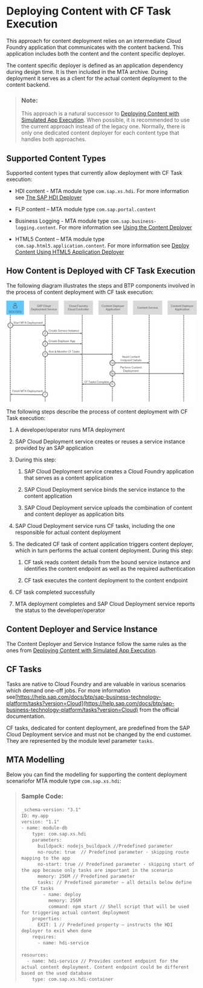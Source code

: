 <!-- loio98b1bf56f37a4df8a76e9a094db8c134 -->

# Deploying Content with CF Task Execution

This approach for content deployment relies on an intermediate Cloud Foundry application that communicates with the content backend. This application includes both the content and the content specific deployer.

The content specific deployer is defined as an application dependency during design time. It is then included in the MTA archive. During deployment it serves as a client for the actual content deployment to the content backend.

> ### Note:  
> This approach is a natural successor to [Deploying Content with Simulated App Execution](deploying-content-with-simulated-app-execution-9454b1f.md). When possible, it is recommended to use the current approach instead of the legacy one. Normally, there is only one dedicated content deployer for each content type that handles both approaches.



<a name="loio98b1bf56f37a4df8a76e9a094db8c134__section_tb4_vtp_wxb"/>

## Supported Content Types

Supported content types that currently allow deployment with CF Task execution:

-   HDI content - MTA module type `com.sap.xs.hdi`. For more information see [The SAP HDI Deployer](https://help.sap.com/docs/HANA_CLOUD_DATABASE/b9902c314aef4afb8f7a29bf8c5b37b3/1b567b05e53c4cb9b130026cb2e7302d.html)

-   FLP content – MTA module type `com.sap.portal.content`
-   Business Logging - MTA module type `com.sap.business-logging.content`. For more information see [Using the Content Deployer](https://help.sap.com/docs/SAP_CP_BUS_REUSE_SERVICE_BL/9d9c6578dd284b7491e2b6ceb1395329/626b5511d7924ace8b6ae912e8ff3447.html?locale=en-US)
-   HTML5 Content – MTA module type `com.sap.html5.application.content`. For more information see [Deploy Content Using HTML5 Application Deployer](https://help.sap.com/docs/btp/sap-business-technology-platform/deploy-content-using-html5-application-deployer?version=Cloud)



<a name="loio98b1bf56f37a4df8a76e9a094db8c134__section_znc_m5p_wxb"/>

## How Content is Deployed with CF Task Execution

The following diagram illustrates the steps and BTP components involved in the process of content deployment with CF task execution:

![](images/CFTaskExecutionDeployment_a2a0189.png)

The following steps describe the process of content deployment with CF Task execution:

1.  A developer/operator runs MTA deployment

2.  SAP Cloud Deployment service creates or reuses a service instance provided by an SAP application

3.  During this step:

    1.  SAP Cloud Deployment service creates a Cloud Foundry application that serves as a content application

    2.  SAP Cloud Deployment service binds the service instance to the content application

    3.  SAP Cloud Deployment service uploads the combination of content and content deployer as application bits


4.  SAP Cloud Deployment service runs CF tasks, including the one responsible for actual content deployment

5.  The dedicated CF task of content application triggers content deployer, which in turn performs the actual content deployment. During this step:

    1.  CF task reads content details from the bound service instance and identifies the content endpoint as well as the required authentication

    2.  CF task executes the content deployment to the content endpoint


6.  CF task completed successfully

7.  MTA deployment completes and SAP Cloud Deployment service reports the status to the developer/operator




<a name="loio98b1bf56f37a4df8a76e9a094db8c134__section_vxh_rwp_wxb"/>

## Content Deployer and Service Instance

The Content Deployer and Service Instance follow the same rules as the ones from [Deploying Content with Simulated App Execution](deploying-content-with-simulated-app-execution-9454b1f.md).



<a name="loio98b1bf56f37a4df8a76e9a094db8c134__section_a1f_1xp_wxb"/>

## CF Tasks

Tasks are native to Cloud Foundry and are valuable in various scenarios which demand one-off jobs. For more information see[https://help.sap.com/docs/btp/sap-business-technology-platform/tasks?version=Cloud](https://help.sap.com/docs/btp/sap-business-technology-platform/tasks?version=Cloud) from the official documentation.

CF tasks, dedicated for content deployment, are predefined from the SAP Cloud Deployment service and must not be changed by the end customer. They are represented by the module level parameter `tasks`.



<a name="loio98b1bf56f37a4df8a76e9a094db8c134__section_yfg_jfq_wxb"/>

## MTA Modelling

Below you can find the modelling for supporting the content deployment scenariofor MTA module type `com.sap.xs.hdi`:

> ### Sample Code:  
> ```
> _schema-version: "3.1" 
> ID: my.app 
> version: "1.1" 
> - name: module-db 
>     type: com.sap.xs.hdi 
>     parameters: 
>       buildpack: nodejs_buildpack //Predefined parameter 
>       no-route: true  // Predefined parameter - skipping route mapping to the app 
>       no-start: true // Predefined parameter - skipping start of the app because only tasks are important in the scenario 
>       memory: 256M // Predefined parameter 
>       tasks: // Predefined parameter – all details below define the CF tasks 
>         - name: deploy 
>           memory: 256M 
>           command: npm start // Shell script that will be used for triggering actual content deployment 
>     properties: 
>       EXIT: 1 // Predefined property – instructs the HDI deployer to exit when done 
>     requires: 
>       - name: hdi-service 
>  
> resources: 
>   - name: hdi-service // Provides content endpoint for the actual content deployment. Content endpoint could be different based on the used database 
>     type: com.sap.xs.hdi-container
> 
> ```

